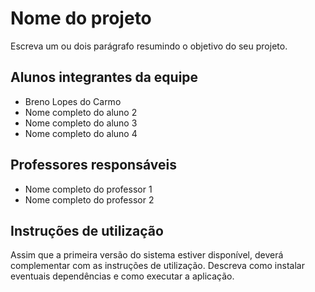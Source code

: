 # Nome do projeto

Escreva um ou dois  parágrafo resumindo o objetivo do seu projeto.

## Alunos integrantes da equipe

* Breno Lopes do Carmo
* Nome completo do aluno 2
* Nome completo do aluno 3
* Nome completo do aluno 4

## Professores responsáveis

* Nome completo do professor 1
* Nome completo do professor 2

## Instruções de utilização

Assim que a primeira versão do sistema estiver disponível, deverá complementar com as instruções de utilização. Descreva como instalar eventuais dependências e como executar a aplicação.
